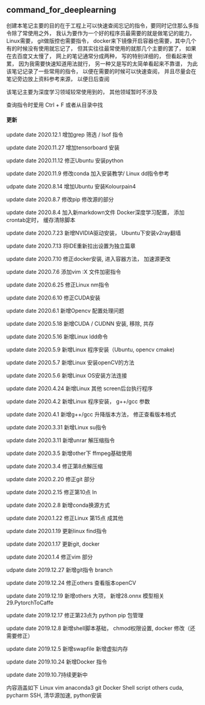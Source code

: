 ## command_for_deeplearning

创建本笔记主要的目的在于工程上可以快速查阅忘记的指令，要同时记住那么多指令除了常使用之外， 我认为要作为一个好的程序员最需要的就是做笔记的能力，Linux需要， git做版控也需要指令， docker来下镜像开启容器也需要，其中几个有的时候没有使用就忘记了， 但其实往往最常使用的就那几个主要的罢了， 如果在去百度又太慢了， 网上的笔记通常分成两种， 写的特别详细的， 但看起来很累， 因为我需要快速知道用法就行， 另一种又是写的太简单看起来不靠谱， 为此该笔记记录了一些常用的指令， 以便在需要的时候可以快速查阅， 并且尽量会在笔记旁边放上资料参考来源， 以便日后查阅

该笔记主要为深度学习领域较常使用到的， 其他领域暂时不涉及

查询指令时爱用 Ctrl + F 或者从目录中找

#### 更新

update date 2020.12.1 增加grep 筛选 / lsof 指令

update date 2020.11.27 增加tensorboard 安装

update date 2020.11.12 修正Ubuntu 安装python

update date 2020.11.9 修改conda 加入安装教学/ Linux dd指令参考

udpate date 2020.8.14 增加Ubuntu 安装Kolourpain4

update date 2020.8.7 修改pip 修改源的部分

update date 2020.8.4 加入新markdown文件 Docker深度学习配置， 添加crontab定时， 缓存清除脚本

update date 2020.7.23 新增NVIDIA驱动安装， Ubuntu下安装v2ray翻墙

update date 2020.7.13 将IDE重新拉出设置为独立篇章

update date 2020.7.10 修正docker安装, 进入容器方法， 加速源更改

update date 2020.7.6 添加vim :X 文件加密指令

update date 2020.6.25 修正Linux nm指令

update date 2020.6.10 修正CUDA安装

update date 2020.6.1 新增Opencv 配置处理问题

update date 2020.5.18 新增CUDA / CUDNN 安装, 移除, 共存

update date 2020.5.16 新增Linux ldd命令

update date 2020.5.9 新增Linux 程序安装（Ubuntu, opencv cmake)

update date 2020.5.7 新增Linux 安装openCV的方法

update date 2020.5.6 新增Linux OS安装方法连接

update date 2020.4.24 新增Linux 其他 screen后台执行程序

update date 2020.4.2 新增Linux 程序安装， g++/gcc 参数

update date 2020.4.1 新增g++/gcc 升降版本方法， 修正查看版本格式

update date 2020.3.31 新增Linux su指令

update date 2020.3.11 新增unrar 解压缩指令

update date 2020.3.5 新增other下 ffmpeg基础使用

update date 2020.3.4 修正第8点解压缩

update date 2020.2.20 修正git 部分

update date 2020.2.15 修正第10点 In

update date 2020.2.8 新增conda换源方式

update date 2020.1.22 修正Linux 第15点 成其他

update date 2020.1.19 更新linux find指令

update date 2020.1.17 更新git, docker

update date 2020.1.4 修正vim 部分

udpate date 2019.12.27 新增git指令 branch

update date 2019.12.24 修正others 查看版本openCV

update date 2019.12.19 新增others 大项， 新增28.onnx 模型相关 29.PytorchToCaffe

update date 2019.12.17 修正第23点为 python pip 包管理

update date 2019.12.8 新增shell脚本基础， chmod权限设置, docker 修改（还需要修正）

update date 2019.12.5 新增swapfile 新增虚拟内存

update date 2019.10.24 新增Docker 指令

update date 2019.10.7持续更新中

内容涵盖如下
Linux
vim
anaconda3
git
Docker
Shell script
others
cuda, pycharm SSH, 清华源加速, python安装
